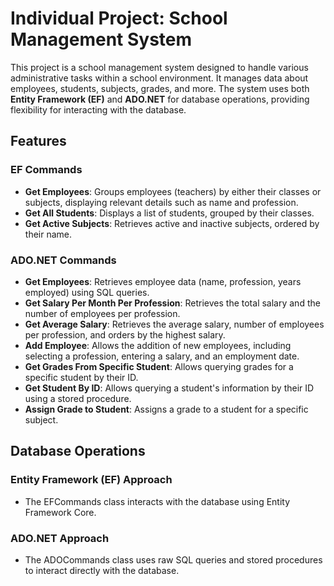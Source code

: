 # Individual Project: School Management System

This project is a school management system designed to handle various administrative tasks within a school environment. It manages data about employees, students, subjects, grades, and more. The system uses both **Entity Framework (EF)** and **ADO.NET** for database operations, providing flexibility for interacting with the database.

## Features

### EF Commands
- **Get Employees**: Groups employees (teachers) by either their classes or subjects, displaying relevant details such as name and profession.
- **Get All Students**: Displays a list of students, grouped by their classes.
- **Get Active Subjects**: Retrieves active and inactive subjects, ordered by their name.

### ADO.NET Commands
- **Get Employees**: Retrieves employee data (name, profession, years employed) using SQL queries.
- **Get Salary Per Month Per Profession**: Retrieves the total salary and the number of employees per profession.
- **Get Average Salary**: Retrieves the average salary, number of employees per profession, and orders by the highest salary.
- **Add Employee**: Allows the addition of new employees, including selecting a profession, entering a salary, and an employment date.
- **Get Grades From Specific Student**: Allows querying grades for a specific student by their ID.
- **Get Student By ID**: Allows querying a student's information by their ID using a stored procedure.
- **Assign Grade to Student**: Assigns a grade to a student for a specific subject.

## Database Operations

### Entity Framework (EF) Approach
- The EFCommands class interacts with the database using Entity Framework Core.

### ADO.NET Approach
- The ADOCommands class uses raw SQL queries and stored procedures to interact directly with the database.
